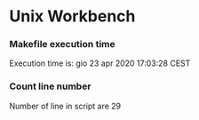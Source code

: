 # Unix Workbench

### Makefile execution time
Execution time is: gio 23 apr 2020 17:03:28 CEST

### Count line number
Number of line in script are 29
